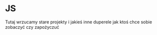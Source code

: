 # JS

Tutaj wrzucamy stare projekty i jakieś inne duperele jak ktoś chce sobie zobaczyć czy zapożyczuć